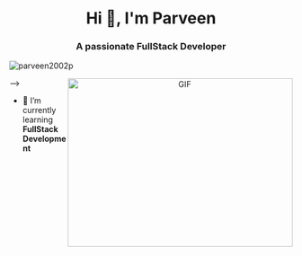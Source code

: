 <h1 align="center">Hi 👋, I'm Parveen</h1>
<h3 align="center">A passionate FullStack Developer </h3>

<p align="left"> <img src="https://komarev.com/ghpvc/?username=parveen2002p&label=Profile%20views&color=0e75b6&style=flat" alt="parveen2002p" /> </p> -->


<a target="_blank" align="center">
  <img align="right" top="500" height="300" width="400" alt="GIF" src="https://media.giphy.com/media/v1.Y2lkPTc5MGI3NjExeDBqYzZjajh2cmI2ZGpybTZkY2JwOXBuNTRlOW9sY2tycHhweDYycSZlcD12MV9pbnRlcm5hbF9naWZfYnlfaWQmY3Q9Zw/qgQUggAC3Pfv687qPC/giphy.gif">
</a>

- 📘 I’m currently learning **FullStack Development**

<!---
parveen2002p/parveen2002p is a ✨ special ✨ repository because its `README.md` (this file) appears on your GitHub profile.
You can click the Preview link to take a look at your changes.
--->
